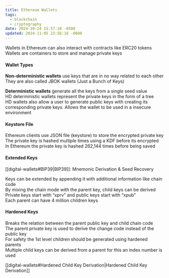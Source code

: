```yaml
---
title: Ethereum Wallets
tags:
  - blockchain
  - cryptography
date: 2024-10-24 15:57:18 -0500
updated: 2024-11-05 23:56:16 -0600
---
```


Wallets in Ethereum can also interact with contracts like ERC20 tokens  
Wallets are containers to store and manage private keys 

#### Wallet Types

**Non-deterministic wallets** use keys that are in no way related to each other  
They are also called JBOK wallets (Just a Bunch of Keys)  

**Deterministic wallets** generate all the keys from a single seed value  
HD deterministic wallets represent the private keys in the form of a tree  
HD wallets also allow a user to generate public keys with creating its corresponding private keys. Allows the wallet to be used in a insecure environment

#### Keystore File

Ethereum clients use JSON file (keystore) to store the encrypted private key  
The private key is hashed multiple times using a KDF before its encrypted  
In Ethereum the private key is hashed 262,144 times before being saved  

#### Extended Keys

[[digital-wallets#BIP39|BIP39]]: Mnemonic Derivation & Seed Recovery

Keys can be extended by appending it with additional information like chain code  
By mixing the chain mode with the parent key, child keys can be derived  
Private keys start with “xprv” and public keys start with “xpub”  
Each parent can have 4 million children keys  

#### Hardened Keys

Breaks the relation between the parent public key and child chain code  
The parent private key is used to derive the change code instead of the public key  
For safety the 1st level children should be generated using hardened parents  
Multiple child keys can be derived from a parent for this an index number is used  

[[digital-wallets#Hardened Child Key Derivation|Hardened Child Key Derivation]]
